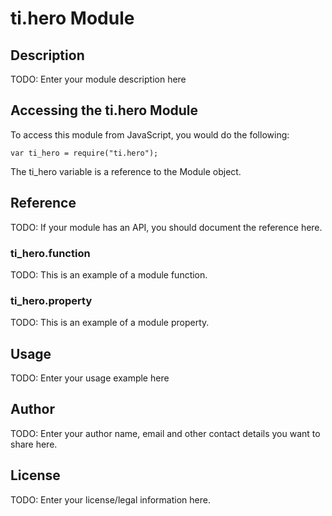 # ti.hero Module

## Description

TODO: Enter your module description here

## Accessing the ti.hero Module

To access this module from JavaScript, you would do the following:

    var ti_hero = require("ti.hero");

The ti_hero variable is a reference to the Module object.

## Reference

TODO: If your module has an API, you should document
the reference here.

### ti_hero.function

TODO: This is an example of a module function.

### ti_hero.property

TODO: This is an example of a module property.

## Usage

TODO: Enter your usage example here

## Author

TODO: Enter your author name, email and other contact
details you want to share here.

## License

TODO: Enter your license/legal information here.
